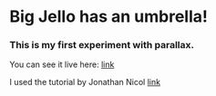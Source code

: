 Big Jello has an umbrella!
==========================

### This is my first experiment with parallax.

You can see it live here: [link](http://www.tuskerette.com/projects/BigJelloParallax/)

I used the tutorial by Jonathan Nicol
[link](http://jonathannicol.com/blog/2011/08/06/build-a-parallax-scrolling-website-interface-with-jquery-and-css/)

